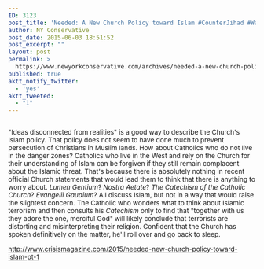 ```yaml
---
ID: 3123
post_title: 'Needed: A New Church Policy toward Islam #CounterJihad #WakeUpAmerica #Crusades'
author: NY Conservative
post_date: 2015-06-03 18:51:52
post_excerpt: ""
layout: post
permalink: >
  https://www.newyorkconservative.com/archives/needed-a-new-church-policy-toward-islam-counterjihad-wakeupamerica-crusades/
published: true
aktt_notify_twitter:
  - 'yes'
aktt_tweeted:
  - "1"
---
```

<p><img src="http://www.newyorkconservative.com/wp-content/uploads/2015/06/060315_2251_NeededANewC1.jpg" alt=""/>
	</p><p><span style="font-size:10pt">"Ideas disconnected from realities" is a good way to describe the Church's Islam policy. That policy does not seem to have done much to prevent persecution of Christians in Muslim lands. How about Catholics who do not live in the danger zones? Catholics who live in the West and rely on the Church for their understanding of Islam can be forgiven if they still remain complacent about the Islamic threat. That's because there is absolutely nothing in recent official Church statements that would lead them to think that there is anything to worry about. <em>Lumen Gentium</em>? <em>Nostra Aetate</em>? <em>The Catechism of the Catholic Church</em>? <em>Evangelii Gaudium</em>? All discuss Islam, but not in a way that would raise the slightest concern. The Catholic who wonders what to think about Islamic terrorism and then consults his <em>Catechism</em> only to find that "together with us they adore the one, merciful God" will likely conclude that terrorists are distorting and misinterpreting their religion. Confident that the Church has spoken definitively on the matter, he'll roll over and go back to sleep.
</span></p><p><a href="http://www.crisismagazine.com/2015/needed-new-church-policy-toward-islam-pt-1"><span style="font-size:10pt">http://www.crisismagazine.com/2015/needed-new-church-policy-toward-islam-pt-1</span></a><span style="font-size:10pt">
		</span></p><p><span style="font-size:10pt">
		</span> </p>